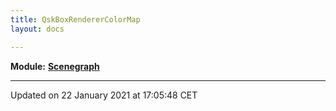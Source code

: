 ```yaml
---
title: QskBoxRendererColorMap
layout: docs

---
```



**Module:** **[Scenegraph](/docs/modules/group___scenegraph/)**



-------------------------------

Updated on 22 January 2021 at 17:05:48 CET